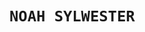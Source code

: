 # `NOAH SYLWESTER`
<!-- #### 👇 click the image for my portfolio -->
<!-- [![splash](https://sylwester.herokuapp.com/static/media/splash.d3add68f.jpg)](https://sylwester.herokuapp.com/) -->
<!-- <img 
    src="https://sylwester.herokuapp.com/static/media/splash.d3add68f.jpg"
    style="width: 100px; margin: auto; object-fit: cover;"
    /> -->

<!--
**NoahSylwester/NoahSylwester** is a ✨ _special_ ✨ repository because its `README.md` (this file) appears on your GitHub profile.

Here are some ideas to get you started:

- 🔭 I’m currently working on ...
- 🌱 I’m currently learning ...
- 👯 I’m looking to collaborate on ...
- 🤔 I’m looking for help with ...
- 💬 Ask me about ...
- 📫 How to reach me: ...
- 😄 Pronouns: ...
- ⚡ Fun fact: ...
-->
